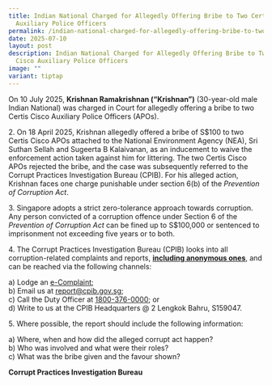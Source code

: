 ```yaml
---
title: Indian National Charged for Allegedly Offering Bribe to Two Certis Cisco
  Auxiliary Police Officers
permalink: /indian-national-charged-for-allegedly-offering-bribe-to-two-certis-cisco-auxiliary-police-officers/
date: 2025-07-10
layout: post
description: Indian National Charged for Allegedly Offering Bribe to Two Certis
  Cisco Auxiliary Police Officers
image: ""
variant: tiptap
---
```

<p>On 10 July 2025, <strong>Krishnan Ramakrishnan (“Krishnan”)</strong> (30-year-old
male Indian National) was charged in Court for allegedly offering a bribe
to two Certis Cisco Auxiliary Police Officers (APOs).</p>
<p>2. On 18 April 2025, Krishnan allegedly offered a bribe of S$100 to two
Certis Cisco APOs attached to the National Environment Agency (NEA), Sri
Suthan Sellah and Sugeerta B Kalaivanan, as an inducement to waive the
enforcement action taken against him for littering. The two Certis Cisco
APOs rejected the bribe, and the case was subsequently referred to the
Corrupt Practices Investigation Bureau (CPIB). For his alleged action,
Krishnan faces one charge punishable under section 6(b) of the <em>Prevention of Corruption Act</em>.</p>
<p>3. Singapore adopts a strict zero-tolerance approach towards corruption.
Any person convicted of a corruption offence under Section 6 of the <em>Prevention of Corruption Act</em> can
be fined up to S$100,000 or sentenced to imprisonment not exceeding five
years or to both.</p>
<p>4. The Corrupt Practices Investigation Bureau (CPIB) looks into all corruption-related
complaints and reports, <strong><u>including anonymous ones</u></strong>,
and can be reached via the following channels:</p>
<p>a) Lodge an <a href="https://www.cpib.gov.sg/e-services/e-complaint-for-corrupt-conduct/" rel="noopener nofollow" target="_blank"><u>e-Complaint</u></a>;
<br>b) Email us at <a href="https://www.cpib.gov.sg/e-services/e-complaint-for-corrupt-conduct/" rel="noopener noreferrer nofollow" target="_blank"><u>report@cpib.gov.sg</u></a>;&nbsp;
<br>c) Call the Duty Officer at <a href="tel:1800-376-0000" rel="noopener noreferrer nofollow" target="_blank"><u>1800-376-0000</u></a>; or
<br>d) Write to us at the CPIB Headquarters @ 2 Lengkok Bahru, S159047.</p>
<p>5. Where possible, the report should include the following information:</p>
<p>a) Where, when and how did the alleged corrupt act happen?
<br>b) Who was involved and what were their roles?
<br>c) What was the bribe given and the favour shown?</p>
<p><strong>Corrupt Practices Investigation Bureau</strong>
</p>
<p>
<br>
</p>
<p></p>